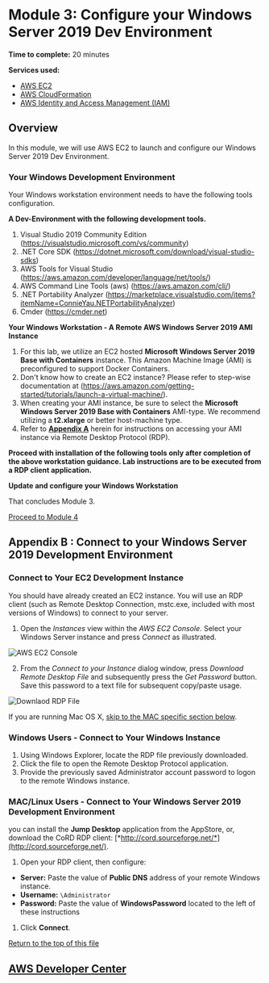 # Module 3: Configure your Windows Server 2019 Dev Environment

**Time to complete:** 20 minutes

**Services used:**
* [AWS EC2](https://aws.amazon.com/ec2/)
* [AWS CloudFormation](https://aws.amazon.com/cloudformation/)
* [AWS Identity and Access Management (IAM)](https://aws.amazon.com/iam/)

## Overview

In this module, we will use AWS EC2 to launch and configure our Windows Server 2019 Dev Environment.

<a id='dev-env'></a>
### Your Windows Development Environment
Your Windows workstation environment needs to have the following tools configuration.

**A Dev-Environment with the following development tools.** 
1. Visual Studio 2019 Community Edition (https://visualstudio.microsoft.com/vs/community)
2. .NET Core SDK (https://dotnet.microsoft.com/download/visual-studio-sdks)
3. AWS Tools for Visual Studio (https://aws.amazon.com/developer/language/net/tools/)
4. AWS Command Line Tools (aws)  (https://aws.amazon.com/cli/)
5. .NET Portability Analyzer (https://marketplace.visualstudio.com/items?itemName=ConnieYau.NETPortabilityAnalyzer)
6. Cmder (https://cmder.net)



**Your Windows Workstation - A Remote AWS Windows Server 2019 AMI Instance**

1. For this lab, we utilize an EC2 hosted **Microsoft Windows Server 2019 Base with Containers** instance.  This Amazon Machine Image (AMI) is preconfigured to support Docker Containers.
2. Don't know how to create an EC2 instance?  Please refer to step-wise documentation at (https://aws.amazon.com/getting-started/tutorials/launch-a-virtual-machine/). 
3. When creating your AMI instance, be sure to select the **Microsoft Windows Server 2019 Base with Containers** AMI-type.  We recommend utilizing a **t2.xlarge** or better host-machine type. 
4. Refer to  <a href="#appendix-a">**Appendix A**</a> herein for instructions on accessing your AMI instance via Remote Desktop Protocol (RDP). 

**Proceed with installation of the following tools only after completion of the above workstation guidance.  Lab instructions are to be executed from a RDP client application.**

**Update and configure your Windows Workstation**







That concludes Module 3.

[Proceed to Module 4](/module-4)



<a id='appendix-a'></a>
## Appendix B : Connect to your Windows Server 2019 Development Environment

### Connect to Your EC2 Development Instance

You should have already created an EC2 instance.  You will use an RDP client (such as Remote Desktop Connection, mstc.exe, included with most versions of Windows) to connect to your server. 

1. Open the *Instances* view within the *AWS EC2 Console*.  Select your Windows Server instance and press *Connect* as illustrated.

![AWS EC2 Console](/images/WindowsAMI-Connect-1)

2. From the *Connect to your Instance* dialog window, press *Download Remote Desktop File* and subsequently press the *Get Password* button.  Save this password to a text file for subsequent copy/paste usage.

![Downlaod RDP File](/images/WindowsAMI-Connect-2)

If you are running Mac OS X, <a href="#rdp-MACLinux">skip to the MAC specific section below</a>.

### Windows Users - Connect to Your Windows Instance

1. Using Windows Explorer, locate the RDP file previously downloaded. 
2. Click the file to open the Remote Desktop Protocol application.  
3. Provide the previously saved Administrator account password to logon to the remote Windows instance.

<a id='rdp-MACLinux'></a>
### MAC/Linux Users - Connect to Your Windows Server 2019 Development Environment 

you can install the **Jump Desktop** application from the AppStore, or, download the CoRD RDP client: [*http://cord.sourceforge.net/*](http://cord.sourceforge.net/).

1. Open your RDP client, then configure:

* **Server:** Paste the value of **Public DNS** address of your remote Windows instance.
* **Username:** `\Administrator`
* **Password:** Paste the value of **WindowsPassword** located to the left of these instructions

1. Click **Connect**.

<a href="#dev-env">Return to the top of this file</a>



## [AWS Developer Center](https://developer.aws)

